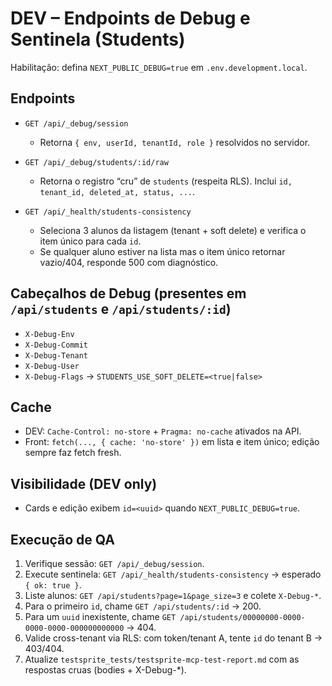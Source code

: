 # DEV – Endpoints de Debug e Sentinela (Students)

Habilitação: defina `NEXT_PUBLIC_DEBUG=true` em `.env.development.local`.

## Endpoints

- `GET /api/_debug/session`
  - Retorna `{ env, userId, tenantId, role }` resolvidos no servidor.

- `GET /api/_debug/students/:id/raw`
  - Retorna o registro “cru” de `students` (respeita RLS). Inclui `id, tenant_id, deleted_at, status, ...`.

- `GET /api/_health/students-consistency`
  - Seleciona 3 alunos da listagem (tenant + soft delete) e verifica o item único para cada `id`.
  - Se qualquer aluno estiver na lista mas o item único retornar vazio/404, responde 500 com diagnóstico.

## Cabeçalhos de Debug (presentes em `/api/students` e `/api/students/:id`)

- `X-Debug-Env`
- `X-Debug-Commit`
- `X-Debug-Tenant`
- `X-Debug-User`
- `X-Debug-Flags` → `STUDENTS_USE_SOFT_DELETE=<true|false>`

## Cache

- DEV: `Cache-Control: no-store` + `Pragma: no-cache` ativados na API.
- Front: `fetch(..., { cache: 'no-store' })` em lista e item único; edição sempre faz fetch fresh.

## Visibilidade (DEV only)

- Cards e edição exibem `id=<uuid>` quando `NEXT_PUBLIC_DEBUG=true`.

## Execução de QA

1. Verifique sessão: `GET /api/_debug/session`.
2. Execute sentinela: `GET /api/_health/students-consistency` → esperado `{ ok: true }`.
3. Liste alunos: `GET /api/students?page=1&page_size=3` e colete `X-Debug-*`.
4. Para o primeiro `id`, chame `GET /api/students/:id` → 200.
5. Para um `uuid` inexistente, chame `GET /api/students/00000000-0000-0000-0000-000000000000` → 404.
6. Valide cross-tenant via RLS: com token/tenant A, tente `id` do tenant B → 403/404.
7. Atualize `testsprite_tests/testsprite-mcp-test-report.md` com as respostas cruas (bodies + X-Debug-*).
